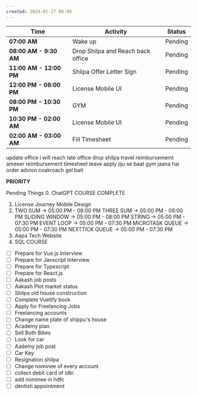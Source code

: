 ```yaml
---
created: 2024-02-27 00:08
---
```


| **Time**                | **Activity**                      | **Status** |
| ----------------------- | --------------------------------- | ---------- |
| **07:00 AM**            | Wake up                           | Pending    |
| **08:00 AM - 9:30 AM**  | Drop Shilpa and Reach back office | Pending    |
| **11:00 AM - 12:00 PM** | Shilpa Offer Letter Sign          | Pending    |
| **12:00 PM - 08:00 PM** | License Mobile UI                 | Pending    |
| **08:00 PM - 10:30 PM** | GYM                               | Pending    |
| **10:30 PM - 02:00 AM** | License Mobile UI                 | Pending    |
| **02:00 AM - 03:00 AM** | Fill Timesheet                    | Pending    |
update office i will reach late
office drop shilpa
travel reimbursememt
ameeer reimbursement
timesheet
leave apply
jiju se baat
gym jaana hai
order advion coakroach gel bait




**PRIORITY**

Pending Things
0. ChatGPT COURSE COMPLETE
1. License Journey Mobile Design
2. TWO SUM -> 05:00 PM - 08:00 PM
	THREE SUM -> 05:00 PM - 08:00 PM
	SLIDING WINDOW -> 05:00 PM - 08:00 PM
	STRING -> 05:00 PM - 07:30 PM
	EVENT LOOP -> 05:00 PM - 07:30 PM
	MICROTASK QUEUE -> 05:00 PM - 07:30 PM
	NEXTTICK QUEUE -> 05:00 PM - 07:30 PM
3. Aapa Tech Website
4. SQL COURSE

- [ ] Prepare for Vue.js Interview
- [ ] Prepare for Javscript Interview
- [ ] Prepare for Typescript
- [ ] Prepare for React.js
- [ ] Aakash job posts
- [ ] Aakash Plot market status
- [ ] Shilpa old house construction
- [ ] Complete Vuetify book
- [ ] Apply for Freelancing Jobs
- [ ] Freelancing accounts
- [ ] Change name plate of shippu's house
- [ ] Academy plan
- [ ] Sell Both Bikes
- [ ] Look for car
- [ ] Aademy job post
- [ ] Car Key
- [ ] Resignation shilpa
- [ ] Change nominee of every account
- [ ] collect debit card of idbi
- [ ] add nominee in hdfc
- [ ] dentish appointment
